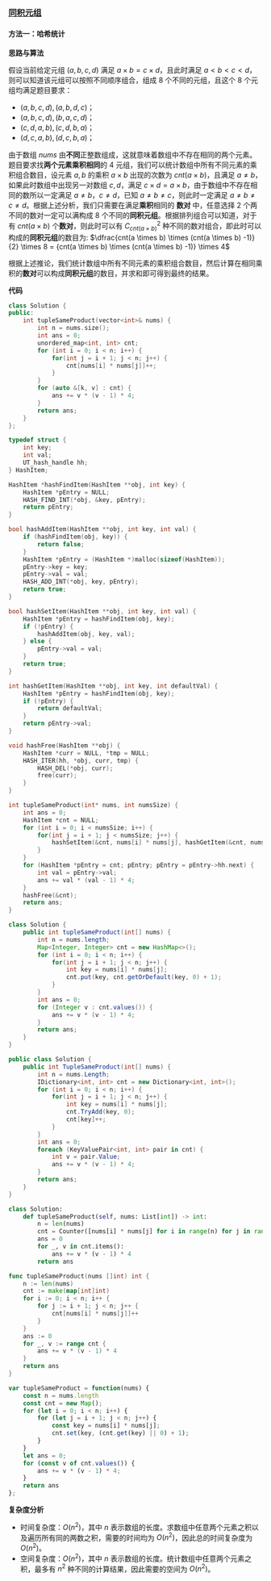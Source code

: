 ### [同积元组](https://leetcode.cn/problems/tuple-with-same-product/solutions/2470655/tong-ji-yuan-zu-by-leetcode-solution-7yyy/?envType=daily-question&envId=2023-10-19)

#### 方法一：哈希统计

**思路与算法**

假设当前给定元组 $(a,b,c,d)$ 满足 $a \times b = c \times d$，且此时满足 $a < b < c < d$，则可以知道该元组可以按照不同顺序组合，组成 $8$ 个不同的元组，且这个 $8$ 个元组均满足题目要求：

-   $(a, b, c, d),(a, b, d, c)$；
-   $(a, b, c, d),(b, a, c, d)$；
-   $(c, d, a, b),(c, d, b, a)$；
-   $(d, c, a, b),(d, c, b, a)$；

由于数组 $nums$ 由**不同**正整数组成，这就意味着数组中不存在相同的两个元素。题目要求找**两个元素乘积相同**的 $4$ 元组，我们可以统计数组中所有不同元素的乘积组合数目，设元素 $a,b$ 的乘积 $a \times b$ 出现的次数为 $cnt(a \times b)$，且满足 $a \neq b$，如果此时数组中出现另一对数组 $c,d$，满足 $c \times d = a \times b$，由于数组中不存在相同的数所以一定满足 $a \neq b，c \neq d$，已知 $a \neq b \neq c$，则此时一定满足 $a \neq b \neq c \neq d$。根据上述分析，我们只需要在满足**乘积**相同的 **数对** 中，任意选择 $2$ 个两不同的数对一定可以满构成 $8$ 个不同的**同积元组**。根据排列组合可以知道，对于有 $cnt(a \times b)$ 个**数对**，则此时可以有 $C_{cnt(a \times b)}^2$ 种不同的数对组合，即此时可以构成的**同积元组**的数目为: $\dfrac{cnt(a \times b) \times (cnt(a \times b) -1)}{2} \times 8 = {cnt(a \times b) \times (cnt(a \times b) -1)} \times 4$

根据上述推论，我们统计数组中所有不同元素的乘积组合数目，然后计算在相同乘积的**数对**可以构成**同积元组**的数目，并求和即可得到最终的结果。

**代码**

```cpp
class Solution {
public:
    int tupleSameProduct(vector<int>& nums) {
        int n = nums.size();
        int ans = 0;
        unordered_map<int, int> cnt;
        for (int i = 0; i < n; i++) {
            for(int j = i + 1; j < n; j++) {
                cnt[nums[i] * nums[j]]++;
            }
        }
        for (auto &[k, v] : cnt) {
            ans += v * (v - 1) * 4;
        }
        return ans;
    }
};
```

```c
typedef struct {
    int key;
    int val;
    UT_hash_handle hh;
} HashItem; 

HashItem *hashFindItem(HashItem **obj, int key) {
    HashItem *pEntry = NULL;
    HASH_FIND_INT(*obj, &key, pEntry);
    return pEntry;
}

bool hashAddItem(HashItem **obj, int key, int val) {
    if (hashFindItem(obj, key)) {
        return false;
    }
    HashItem *pEntry = (HashItem *)malloc(sizeof(HashItem));
    pEntry->key = key;
    pEntry->val = val;
    HASH_ADD_INT(*obj, key, pEntry);
    return true;
}

bool hashSetItem(HashItem **obj, int key, int val) {
    HashItem *pEntry = hashFindItem(obj, key);
    if (!pEntry) {
        hashAddItem(obj, key, val);
    } else {
        pEntry->val = val;
    }
    return true;
}

int hashGetItem(HashItem **obj, int key, int defaultVal) {
    HashItem *pEntry = hashFindItem(obj, key);
    if (!pEntry) {
        return defaultVal;
    }
    return pEntry->val;
}

void hashFree(HashItem **obj) {
    HashItem *curr = NULL, *tmp = NULL;
    HASH_ITER(hh, *obj, curr, tmp) {
        HASH_DEL(*obj, curr);  
        free(curr);
    }
}

int tupleSameProduct(int* nums, int numsSize) {
    int ans = 0;
    HashItem *cnt = NULL;
    for (int i = 0; i < numsSize; i++) {
        for(int j = i + 1; j < numsSize; j++) {
            hashSetItem(&cnt, nums[i] * nums[j], hashGetItem(&cnt, nums[i] * nums[j], 0) + 1);
        }
    }
    for (HashItem *pEntry = cnt; pEntry; pEntry = pEntry->hh.next) {
        int val = pEntry->val;
        ans += val * (val - 1) * 4;
    }
    hashFree(&cnt);
    return ans;
}
```

```java
class Solution {
    public int tupleSameProduct(int[] nums) {
        int n = nums.length;
        Map<Integer, Integer> cnt = new HashMap<>();
        for (int i = 0; i < n; i++) {
            for(int j = i + 1; j < n; j++) {
                int key = nums[i] * nums[j];
                cnt.put(key, cnt.getOrDefault(key, 0) + 1);
            }
        }
        int ans = 0;
        for (Integer v : cnt.values()) {
            ans += v * (v - 1) * 4;
        }
        return ans;
    }
}
```

```csharp
public class Solution {
    public int TupleSameProduct(int[] nums) {
        int n = nums.Length;
        IDictionary<int, int> cnt = new Dictionary<int, int>();
        for (int i = 0; i < n; i++) {
            for(int j = i + 1; j < n; j++) {
                int key = nums[i] * nums[j];
                cnt.TryAdd(key, 0);
                cnt[key]++;
            }
        }
        int ans = 0;
        foreach (KeyValuePair<int, int> pair in cnt) {
            int v = pair.Value;
            ans += v * (v - 1) * 4;
        }
        return ans;
    }
}
```

```python
class Solution:
    def tupleSameProduct(self, nums: List[int]) -> int:
        n = len(nums)
        cnt = Counter([nums[i] * nums[j] for i in range(n) for j in range(i + 1, n)])
        ans = 0
        for _, v in cnt.items():
            ans += v * (v - 1) * 4
        return ans
```

```go
func tupleSameProduct(nums []int) int {
    n := len(nums)
    cnt := make(map[int]int)
    for i := 0; i < n; i++ {
        for j := i + 1; j < n; j++ {
            cnt[nums[i] * nums[j]]++
        }
    }
    ans := 0
    for _, v := range cnt {
        ans += v * (v - 1) * 4
    }
    return ans
}
```

```javascript
var tupleSameProduct = function(nums) {
    const n = nums.length
    const cnt = new Map();
    for (let i = 0; i < n; i++) {
        for (let j = i + 1; j < n; j++) {
            const key = nums[i] * nums[j];
            cnt.set(key, (cnt.get(key) || 0) + 1);
        }
    }
    let ans = 0;
    for (const v of cnt.values()) {
        ans += v * (v - 1) * 4;
    }
    return ans
};
```

**复杂度分析**

-   时间复杂度：$O(n^2)$，其中 $n$ 表示数组的长度。求数组中任意两个元素之积以及遍历所有同的两数之积，需要的时间均为 $O(n^2)$，因此总的时间复杂度为 $O(n^2)$。
-   空间复杂度：$O(n^2)$，其中 $n$ 表示数组的长度。统计数组中任意两个元素之积，最多有 $n^2$ 种不同的计算结果，因此需要的空间为 $O(n^2)$。
